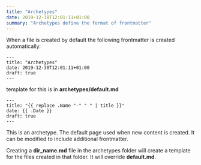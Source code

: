 ```yaml
---
title: "Archetypes"
date: 2019-12-30T12:01:11+01:00
summary: "Archetypes define the format of frontmatter"
---
```


When a file is created by default the following frontmatter is created automatically:

```
---
title: "Archetypes"
date: 2019-12-30T12:01:11+01:00
draft: true
---
```

template for this is in **archetypes/default.md**

```
---
title: "{{ replace .Name "-" " " | title }}"
date: {{ .Date }}
draft: true
---
```

This is an archetype. The default page used when new content is created. It can be modified to include additional frontmatter.

Creating a **dir_name.md** file in the archetypes folder will create a template for the files created in that folder. It will override **default.md**.
